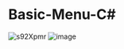 # Basic-Menu-C#
![s92Xpmr](https://user-images.githubusercontent.com/79405279/133906540-656dcfe5-96eb-46c1-b45f-75b5e3c13ec6.png)
![image](https://user-images.githubusercontent.com/79405279/133906563-fdfd9b82-0308-40a3-a165-fde5cb8600fa.png)
